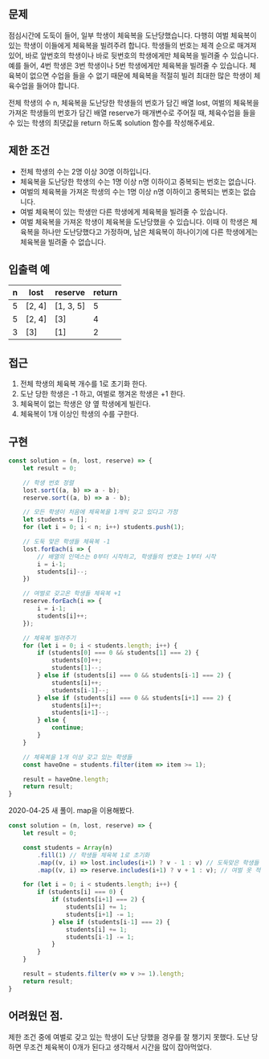 ## 문제

점심시간에 도둑이 들어, 일부 학생이 체육복을 도난당했습니다. 다행히 여벌 체육복이 있는 학생이 이들에게 체육복을 빌려주려 합니다. 학생들의 번호는 체격 순으로 매겨져 있어, 바로 앞번호의 학생이나 바로 뒷번호의 학생에게만 체육복을 빌려줄 수 있습니다. 예를 들어, 4번 학생은 3번 학생이나 5번 학생에게만 체육복을 빌려줄 수 있습니다. 체육복이 없으면 수업을 들을 수 없기 때문에 체육복을 적절히 빌려 최대한 많은 학생이 체육수업을 들어야 합니다.

전체 학생의 수 n, 체육복을 도난당한 학생들의 번호가 담긴 배열 lost, 여벌의 체육복을 가져온 학생들의 번호가 담긴 배열 reserve가 매개변수로 주어질 때, 체육수업을 들을 수 있는 학생의 최댓값을 return 하도록 solution 함수를 작성해주세요.

## 제한 조건

-   전체 학생의 수는 2명 이상 30명 이하입니다.
-   체육복을 도난당한 학생의 수는 1명 이상 n명 이하이고 중복되는 번호는 없습니다.
-   여벌의 체육복을 가져온 학생의 수는 1명 이상 n명 이하이고 중복되는 번호는 없습니다.
-   여벌 체육복이 있는 학생만 다른 학생에게 체육복을 빌려줄 수 있습니다.
-   여벌 체육복을 가져온 학생이 체육복을 도난당했을 수 있습니다. 이때 이 학생은 체육복을 하나만 도난당했다고 가정하며, 남은 체육복이 하나이기에 다른 학생에게는 체육복을 빌려줄 수 없습니다.

## 입출력 예

| n   | lost   | reserve   | return |
| --- | ------ | --------- | ------ |
| 5   | [2, 4] | [1, 3, 5] | 5      |
| 5   | [2, 4] | [3]       | 4      |
| 3   | [3]    | [1]       | 2      |

## 접근

1.  전체 학생의 체육복 개수를 1로 초기화 한다.
2.  도난 당한 학생은 -1 하고, 여벌로 챙겨온 학생은 +1 한다.
3.  체육복이 없는 학생은 양 옆 학생에게 빌린다.
4.  체육복이 1개 이상인 학생의 수를 구한다.

## 구현

```js
const solution = (n, lost, reserve) => {
    let result = 0;

    // 학생 번호 정렬
    lost.sort((a, b) => a - b);
    reserve.sort((a, b) => a - b);

    // 모든 학생이 처음에 체육복을 1개씩 갖고 있다고 가정
    let students = [];
    for (let i = 0; i < n; i++) students.push(1);

    // 도둑 맞은 학생들 체육복 -1
    lost.forEach(i => {
        // 배열의 인덱스는 0부터 시작하고, 학생들의 번호는 1부터 시작
        i = i-1;
        students[i]--;
    })

    // 여벌로 갖고온 학생들 체육복 +1
    reserve.forEach(i => {
        i = i-1; 
        students[i]++;
    });

    // 체육복 빌려주기
    for (let i = 0; i < students.length; i++) {
        if (students[0] === 0 && students[1] === 2) {
            students[0]++;
            students[1]--;
        } else if (students[i] === 0 && students[i-1] === 2) {
            students[i]++;
            students[i-1]--;
        } else if (students[i] === 0 && students[i+1] === 2) {
            students[i]++;
            students[i+1]--;
        } else {
            continue;
        }
    }

    // 체육복을 1개 이상 갖고 있는 학생들
    const haveOne = students.filter(item => item >= 1);

    result = haveOne.length;
    return result;
}
```

2020-04-25 새 풀이. map을 이용해봤다.

```js
const solution = (n, lost, reserve) => {
    let result = 0;

    const students = Array(n)
        .fill(1) // 학생들 체육복 1로 초기화
        .map((v, i) => lost.includes(i+1) ? v - 1 : v) // 도둑맞은 학생들 적용
        .map((v, i) => reserve.includes(i+1) ? v + 1 : v); // 여벌 옷 적용

    for (let i = 0; i < students.length; i++) {
        if (students[i] === 0) {
            if (students[i+1] === 2) {
                students[i] += 1;
                students[i+1] -= 1;
            } else if (students[i-1] === 2) {
                students[i] += 1;
                students[i-1] -= 1;
            }
        }
    }

    result = students.filter(v => v >= 1).length;
    return result;
}
```

## 어려웠던 점.

제한 조건 중에 여벌로 갖고 있는 학생이 도난 당했을 경우를 잘 챙기지 못했다. 도난 당하면 무조건 체육복이 0개가 된다고 생각해서 시간을 많이 잡아먹었다.